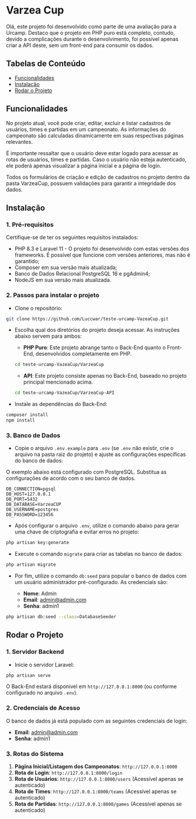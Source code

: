 # Varzea Cup

Olá, este projeto foi desenvolvido como parte de uma avaliação para a Urcamp. Destaco que o projeto em PHP puro está completo, contudo, devido a complicações durante o desenvolvimento, foi possível apenas criar a API deste, sem um front-end para consumir os dados.

## Tabelas de Conteúdo

- [Funcionalidades](#funcionalidades)
- [Instalação](#instalação)
- [Rodar o Projeto](#rodar-o-projeto)

## Funcionalidades

No projeto atual, você pode criar, editar, excluir e listar cadastros de usuários, times e partidas em um campeonato. As informações do campeonato são calculadas dinamicamente em suas respectivas páginas relevantes.

É importante ressaltar que o usuário deve estar logado para acessar as rotas de usuários, times e partidas. Caso o usuário não esteja autenticado, ele poderá apenas visualizar a página inicial e a página de login.

Todos os formulários de criação e edição de cadastros no projeto dentro da pasta VarzeaCup, possuem validações para garantir a integridade dos dados.

## Instalação

### 1. Pré-requisitos

Certifique-se de ter os seguintes requisitos instalados:

- PHP 8.3 e Laravel 11 - O projeto foi desenvolvido com estas versões dos frameworks. É possível que funcione com versões anteriores, mas não é garantido;
- Composer em sua versão mais atualizada;
- Banco de Dados Relacional PostgreSQL 16 e pgAdmin4;
- NodeJS em sua versão mais atualizada.

### 2. Passos para instalar o projeto

- Clone o repositório:

```bash
git clone https://github.com/Luccwar/teste-urcamp-VazeaCup.git
```

- Escolha qual dos diretórios do projeto deseja acessar. As instruções abaixo servem para ambos:

    - **PHP Puro**: Este projeto abrange tanto o Back-End quanto o Front-End, desenvolvidos completamente em PHP.
    ```bash
    cd teste-urcamp-VazeaCup/VarzeaCup
    ```

    - **API**: Este projeto consiste apenas no Back-End, baseado no projeto principal mencionado acima.
    ```bash
    cd teste-urcamp-VazeaCup/VarzeaCup-API
    ```

- Instale as dependências do Back-End:

```bash
composer install
npm install
```

### 3. Banco de Dados

- Copie o arquivo `.env.example` para `.env` (se `.env` não existir, crie o arquivo na pasta raiz do projeto) e ajuste as configurações específicas do banco de dados:

O exemplo abaixo está configurado com PostgreSQL. Substitua as configurações de acordo com o seu banco de dados. 

```env
DB_CONNECTION=pgsql
DB_HOST=127.0.0.1
DB_PORT=5432
DB_DATABASE=VarzeaCUP
DB_USERNAME=postgres
DB_PASSWORD=123456
```

- Após configurar o arquivo `.env`, utilize o comando abaixo para gerar uma chave de criptografia e evitar erros no projeto:

```bash
php artisan key:generate
```

- Execute o comando `migrate` para criar as tabelas no banco de dados:

```bash
php artisan migrate
```

- Por fim, utilize o comando `db:seed` para popular o banco de dados com um usuário administrador pré-configurado. As credenciais são:

    - **Nome**: Admin  
    - **Email**: admin@admin.com  
    - **Senha**: admin1  

```bash
php artisan db:seed --class=DatabaseSeeder
```

## Rodar o Projeto

### 1. Servidor Backend

- Inicie o servidor Laravel:

```bash
php artisan serve
```

O Back-End estará disponível em `http://127.0.0.1:8000` (ou conforme configurado no arquivo `.env`).

### 2. Credenciais de Acesso

O banco de dados já está populado com as seguintes credenciais de login:

- **Email**: admin@admin.com  
- **Senha**: admin1  

### 3. Rotas do Sistema

1. **Página Inicial/Listagem dos Campeonatos**: `http://127.0.0.1:8000`  
2. **Rota de Login**: `http://127.0.0.1:8000/login`  
3. **Rota de Usuários**: `http://127.0.0.1:8000/users` (Acessível apenas se autenticado)  
4. **Rota de Times**: `http://127.0.0.1:8000/teams` (Acessível apenas se autenticado)  
5. **Rota de Partidas**: `http://127.0.0.1:8000/games` (Acessível apenas se autenticado)  
